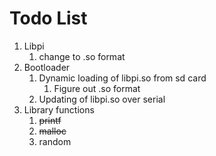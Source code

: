 # Todo List

1. Libpi
    1. change to .so format
2. Bootloader
    1. Dynamic loading of libpi.so from sd card
        1. Figure out .so format
    2. Updating of libpi.so over serial
3. Library functions
    1. ~~printf~~
    2. ~~malloc~~
    3. random
